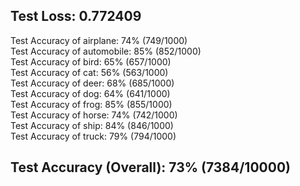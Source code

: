 ## Test Loss: 0.772409

Test Accuracy of airplane: 74% (749/1000)  
Test Accuracy of automobile: 85% (852/1000)  
Test Accuracy of  bird: 65% (657/1000)  
Test Accuracy of   cat: 56% (563/1000)  
Test Accuracy of  deer: 68% (685/1000)  
Test Accuracy of   dog: 64% (641/1000)  
Test Accuracy of  frog: 85% (855/1000)  
Test Accuracy of horse: 74% (742/1000)  
Test Accuracy of  ship: 84% (846/1000)  
Test Accuracy of truck: 79% (794/1000)  

## Test Accuracy (Overall): 73% (7384/10000)
